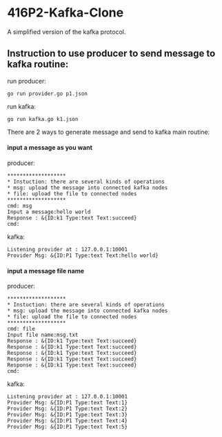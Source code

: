 # 416P2-Kafka-Clone
A simplified version of the kafka protocol.

## Instruction to use producer to send message to kafka routine:
run producer:
```shell
go run provider.go p1.json 
```
run kafka:
```shell
go run kafka.go k1.json 
```
There are 2 ways to generate message and send to kafka main routine:

#### input a message as you want

producer:
```
*******************
* Instuction: there are several kinds of operations
* msg: upload the message into connected kafka nodes
* file: upload the file to connected nodes
*******************
cmd: msg
Input a message:hello world
Response : &{ID:k1 Type:text Text:succeed}
cmd: 

```

kafka:
```
Listening provider at : 127.0.0.1:10001
Provider Msg: &{ID:P1 Type:text Text:hello world}
```

####  input a message file name
producer:
```
*******************
* Instuction: there are several kinds of operations
* msg: upload the message into connected kafka nodes
* file: upload the file to connected nodes
*******************
cmd: file
Input file name:msg.txt
Response : &{ID:k1 Type:text Text:succeed}
Response : &{ID:k1 Type:text Text:succeed}
Response : &{ID:k1 Type:text Text:succeed}
Response : &{ID:k1 Type:text Text:succeed}
Response : &{ID:k1 Type:text Text:succeed}
cmd: 

```

kafka:
```
Listening provider at : 127.0.0.1:10001
Provider Msg: &{ID:P1 Type:text Text:1}
Provider Msg: &{ID:P1 Type:text Text:2}
Provider Msg: &{ID:P1 Type:text Text:3}
Provider Msg: &{ID:P1 Type:text Text:4}
Provider Msg: &{ID:P1 Type:text Text:5}
```
